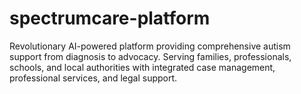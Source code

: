 # spectrumcare-platform
Revolutionary AI-powered platform providing comprehensive autism support from diagnosis to advocacy. Serving families, professionals, schools, and local authorities with integrated case management, professional services, and legal support.
